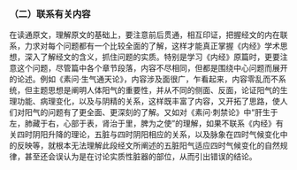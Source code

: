 ### （二）联系有关内容

在读通原文，理解原文的基础上，要注意前后贯通，相互印证，把握经文的内在联系，力求对每个问题都有一个比较全面的了解，这样才能真正掌握《内经》学术思想，深入了解经文的含义，抓住问题的实质。特别是学习《内经》原篇时，更要注意这个问题，尽管篇中各个章节段落，内容不尽相同，但都是围绕中心问题而展开的论述。例如《素问·生气通天论》，内容涉及面很广，乍看起来，内容零乱而不系统，但主题思想是阐明人体阳气的重要性，并从不同的侧面、反面，论证阳气的生理功能、病理变化，以及与阴精的关系，这样既丰富了内容，又开拓了思路，使人们对阳气的问题有了更全面、更深刻的了解。又如对《素问·刺禁论》中“肝生于左，肺藏于右，心部于表，肾治于里，脾为之使”的理解，如果不联系《内经》有关四时阴阳升降的理论，五脏与四时阴阳相应的关系，以及脉象在四时气候变化中的反映等，就根本无法理解此段经文所阐述的五脏阳气适应四时气候变化的自然规律，甚至还会误认为是在讨论实质性脏器的部位，从而引出错误的结论。

